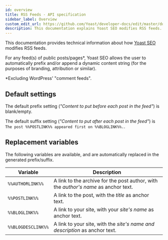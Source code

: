 ```yaml
---
id: overview
title: RSS Feeds - API specification
sidebar_label: Overview
custom_edit_url: https://github.com/Yoast/developer-docs/edit/master/docs/features/rss-feeds/functional-specification.md
description: This documentation explains Yoast SEO modifies RSS feeds.
---
```

This documentation provides technical information about how [Yoast SEO](https://yoast.com/wordpress/plugins/seo/) modifies RSS feeds.

For any feed(s) of public posts/pages*, Yoast SEO allows the user to automatically prefix and/or append a dynamic content string (for the purposes of branding, attribution or similar).

\*Excluding WordPress' "comment feeds".

## Default settings
The default prefix setting (_"Content to put before each post in the feed"_) is blank/empty.

The default suffix setting (_"Content to put after each post in the feed"_) is `The post %%POSTLINK%% appeared first on %%BLOGLINK%%.`.

## Replacement variables

The following variables are available, and are automatically replaced in the generated prefix/suffix.

| Variable | Description |
|--|----|
| `%%AUTHORLINK%%` | A link to the archive for the post author, with the _author's name_ as anchor text. |
| `%%POSTLINK%%` | A link to the post, with the _title_ as anchor text. |
| `%%BLOGLINK%%` | A link to your site, with your _site's name_ as anchor text. |
| `%%BLOGDESCLINK%%` | A link to your site, with the _site's name and description_ as anchor text. |
